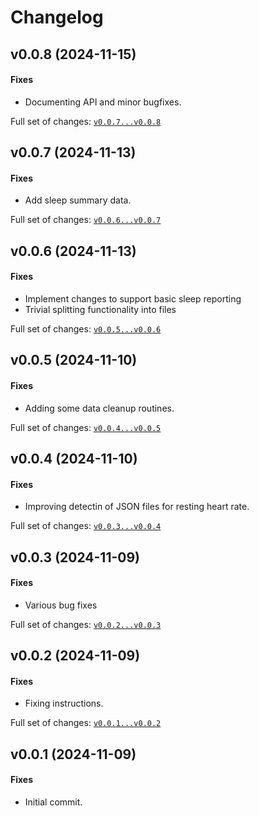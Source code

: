 # Changelog

## v0.0.8 (2024-11-15)

#### Fixes

* Documenting API and minor bugfixes.

Full set of changes: [`v0.0.7...v0.0.8`](https://github.com/kev-m/pyFitOut/compare/v0.0.7...v0.0.8)

## v0.0.7 (2024-11-13)

#### Fixes

* Add sleep summary data.

Full set of changes: [`v0.0.6...v0.0.7`](https://github.com/kev-m/pyFitOut/compare/v0.0.6...v0.0.7)

## v0.0.6 (2024-11-13)

#### Fixes

* Implement changes to support basic sleep reporting
* Trivial splitting functionality into files

Full set of changes: [`v0.0.5...v0.0.6`](https://github.com/kev-m/pyFitOut/compare/v0.0.5...v0.0.6)

## v0.0.5 (2024-11-10)

#### Fixes

* Adding some data cleanup routines.

Full set of changes: [`v0.0.4...v0.0.5`](https://github.com/kev-m/pyFitOut/compare/v0.0.4...v0.0.5)

## v0.0.4 (2024-11-10)

#### Fixes

* Improving detectin of JSON files for resting heart rate.

Full set of changes: [`v0.0.3...v0.0.4`](https://github.com/kev-m/pyFitOut/compare/v0.0.3...v0.0.4)

## v0.0.3 (2024-11-09)

#### Fixes

* Various bug fixes

Full set of changes: [`v0.0.2...v0.0.3`](https://github.com/kev-m/pyFitOut/compare/v0.0.2...v0.0.3)

## v0.0.2 (2024-11-09)

#### Fixes

* Fixing instructions.

Full set of changes: [`v0.0.1...v0.0.2`](https://github.com/kev-m/pyFitOut/compare/v0.0.1...v0.0.2)

## v0.0.1 (2024-11-09)

#### Fixes

* Initial commit.
